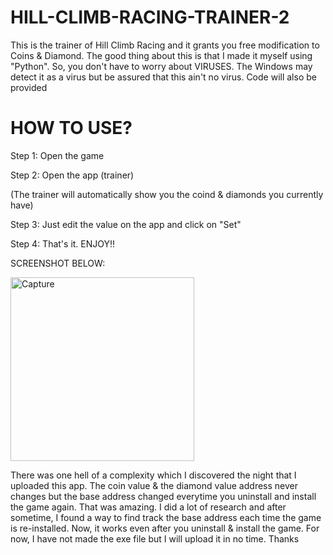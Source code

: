 # HILL-CLIMB-RACING-TRAINER-2
This is the trainer of Hill Climb Racing and it grants you free modification to Coins &amp; Diamond. The good thing about this is that I made it myself using "Python". So, you don't have to worry about VIRUSES. The Windows may detect it as a virus but be assured that this ain't no virus. Code will also be provided

# HOW TO USE?
Step 1: Open the game

Step 2: Open the app (trainer)

(The trainer will automatically show you the coind & diamonds you currently have)

Step 3: Just edit the value on the app and click on "Set"

Step 4: That's it. ENJOY!!

SCREENSHOT BELOW:


<img width="294" alt="Capture" src="https://github.com/AadityaKandel/HILL-CLIMB-RACING-TRAINER-2/assets/71229713/b5870ee2-efd3-4f26-8529-9e05704fe2b9">


There was one hell of a complexity which I discovered the night that I uploaded this app. The coin value & the diamond value address never changes but the base address changed everytime you uninstall and install the game again. That was amazing. I did a lot of research and after sometime, I found a way to find track the base address each time the game is re-installed. Now, it works even after you uninstall & install the game. For now, I have not made the exe file but I will upload it in no time. Thanks
